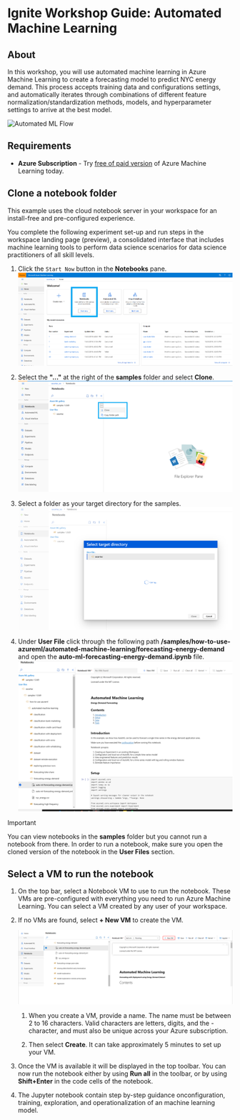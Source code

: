 # Ignite Workshop Guide: Automated Machine Learning

## About
In this workshop, you will use automated machine learning in Azure Machine Learning to create a forecasting model to predict NYC energy demand. This process accepts training data and configurations settings, and automatically iterates through combinations of different feature normalization/standardization methods, models, and hyperparameter settings to arrive at the best model.

![Automated ML Flow](Images\AutoML-Flow-Chart.png)

## Requirements
+ <b>Azure Subscription</b> -
Try [free of paid version](https://azure.microsoft.com/en-us/free/services/machine-learning/) of Azure Machine Learning today.

<!-- ------------------------------------ -->
## Clone a notebook folder

This example uses the cloud notebook server in your workspace for an install-free and pre-configured experience.

You complete the following experiment set-up and run steps in the workspace landing page (preview), a consolidated interface that includes machine learning tools to perform data science scenarios for data science practitioners of all skill levels.

1. Click the `Start Now` button in the **Notebooks** pane.
![Start Now](./Images/notebook-startnow.png)

1. Select the **"..."** at the right of the **samples** folder and select **Clone**.
![Clone Samples](./Images/clone-samples.png)

1. Select a folder as your target directory for the samples.
![Target Directory](./Images/target-dir.PNG)
    
1. Under **User File** click through the following path **<your-alias>/samples/how-to-use-azureml/automated-machine-learning/forecasting-energy-demand** and open the **auto-ml-forecasting-energy-demand.ipynb** file.
![Open Folder](./Images/notebook-path.PNG)    
 
> [!IMPORTANT]
> You can view notebooks in the **samples** folder but you cannot run a notebook from there.  In order to run a notebook, make sure you open the cloned version of the notebook in the **User Files** section.
    
## Select a VM to run the notebook


1. On the top bar, select a Notebook VM to use to run the notebook. These VMs are pre-configured with everything you need to run Azure Machine Learning. You can select a VM created by any user of your workspace. 

1. If no VMs are found, select **+ New VM** to create the VM.

    ![Create a VM](Images/new-vm.PNG)

    1. When you create a VM, provide a name.  The name must be between 2 to 16 characters. Valid characters are letters, digits, and the - character, and must also be unique across your Azure subscription.

    1. Then select **Create**. It can take approximately 5 minutes to set up your VM.

1. Once the VM is available it will be displayed in the top toolbar.  You can now run the notebook either by using **Run all** in the toolbar, or by using **Shift+Enter** in the code cells of the notebook.

1. The Jupyter notebook contain step by-step guidance onconfiguration, training, exploration, and operationalization of an machine learning model.
